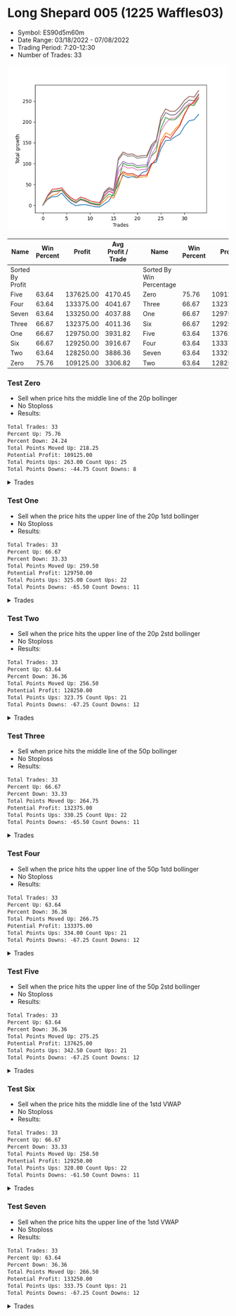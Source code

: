 # Long Shepard 005 (1225 Waffles03) 
- Symbol: ES90d5m60m
- Date Range: 03/18/2022 - 07/08/2022
- Trading Period: 7:20-12:30
- Number of Trades: 33

![Plot](LongShepard005(1225Waffles03)ES90d5m60m.png)

| Name | Win Percent | Profit | Avg Profit / Trade |     | Name | Win Percent | Profit | Avg Profit / Trade |
| ---- | ----------- | ------ | ------------------ | --- | ---- | ----------- | ------ | ------------------ |
| Sorted By <br> Profit | | | | | Sorted By <br> Win Percentage ||||
| Five | 63.64 | 137625.00 | 4170.45 |     | Zero | 75.76 | 109125.00 | 3306.82 |
| Four | 63.64 | 133375.00 | 4041.67 |     | Three | 66.67 | 132375.00 | 4011.36 |
| Seven | 63.64 | 133250.00 | 4037.88 |     | One | 66.67 | 129750.00 | 3931.82 |
| Three | 66.67 | 132375.00 | 4011.36 |     | Six | 66.67 | 129250.00 | 3916.67 |
| One | 66.67 | 129750.00 | 3931.82 |     | Five | 63.64 | 137625.00 | 4170.45 |
| Six | 66.67 | 129250.00 | 3916.67 |     | Four | 63.64 | 133375.00 | 4041.67 |
| Two | 63.64 | 128250.00 | 3886.36 |     | Seven | 63.64 | 133250.00 | 4037.88 |
| Zero | 75.76 | 109125.00 | 3306.82 |     | Two | 63.64 | 128250.00 | 3886.36 |

### Test Zero
* Sell when price hits the middle line of the 20p bollinger
* No Stoploss
* Results:
```
Total Trades: 33
Percent Up: 75.76
Percent Down: 24.24
Total Points Moved Up: 218.25
Potential Profit: 109125.00
Total Points Ups: 263.00 Count Ups: 25
Total Points Downs: -44.75 Count Downs: 8
```

<details><summary>Trades</summary>

<code>In: 2022-03-21 10:30:00		Out: 2022-03-21 11:00:15		Total Position Time: 30:15		Total Move Up: 14.25		Total to Date: 14.25</code> <br />
<code>In: 2022-03-21 10:35:00		Out: 2022-03-21 11:00:15		Total Position Time: 25:15		Total Move Up: 6.00		Total to Date: 20.25</code> <br />
<code>In: 2022-03-23 10:55:00		Out: 2022-03-23 11:28:15		Total Position Time: 33:15		Total Move Up: 0.50		Total to Date: 20.75</code> <br />
<code>In: 2022-03-23 11:15:00		Out: 2022-03-23 11:28:15		Total Position Time: 13:15		Total Move Up: 8.50		Total to Date: 29.25</code> <br />
<code>In: 2022-03-30 11:05:00		Out: 2022-03-30 12:05:55		Total Position Time: 60:55		Total Move Up: -13.75		Total to Date: 15.50</code> <br />
<code>In: 2022-03-30 11:35:00		Out: 2022-03-30 12:35:55		Total Position Time: 60:55		Total Move Up: -10.50		Total to Date: 5.00</code> <br />
<code>In: 2022-04-01 09:25:00		Out: 2022-04-01 10:25:55		Total Position Time: 60:55		Total Move Up: -6.00		Total to Date: -1.00</code> <br />
<code>In: 2022-04-01 09:40:00		Out: 2022-04-01 10:31:50		Total Position Time: 51:50		Total Move Up: 2.00		Total to Date: 1.00</code> <br />
<code>In: 2022-04-07 08:20:00		Out: 2022-04-07 09:10:45		Total Position Time: 50:45		Total Move Up: 0.50		Total to Date: 1.50</code> <br />
<code>In: 2022-04-12 11:45:00		Out: 2022-04-12 12:41:15		Total Position Time: 56:15		Total Move Up: -2.25		Total to Date: -0.75</code> <br />
<code>In: 2022-04-14 12:15:00		Out: 2022-04-14 12:46:00		Total Position Time: 31:00		Total Move Up: -2.75		Total to Date: -3.50</code> <br />
<code>In: 2022-04-18 08:55:00		Out: 2022-04-18 09:54:40		Total Position Time: 59:40		Total Move Up: -0.75		Total to Date: -4.25</code> <br />
<code>In: 2022-04-18 09:40:00		Out: 2022-04-18 09:54:40		Total Position Time: 14:40		Total Move Up: 7.25		Total to Date: 3.00</code> <br />
<code>In: 2022-04-20 12:05:00		Out: 2022-04-20 12:24:15		Total Position Time: 19:15		Total Move Up: 7.50		Total to Date: 10.50</code> <br />
<code>In: 2022-04-21 10:20:00		Out: 2022-04-21 10:31:05		Total Position Time: 11:05		Total Move Up: 19.00		Total to Date: 29.50</code> <br />
<code>In: 2022-05-02 11:45:00		Out: 2022-05-02 11:53:35		Total Position Time: 08:35		Total Move Up: 18.75		Total to Date: 48.25</code> <br />
<code>In: 2022-05-11 11:00:00		Out: 2022-05-11 11:18:40		Total Position Time: 18:40		Total Move Up: 24.00		Total to Date: 72.25</code> <br />
<code>In: 2022-05-12 11:00:00		Out: 2022-05-12 12:00:55		Total Position Time: 60:55		Total Move Up: -5.75		Total to Date: 66.50</code> <br />
<code>In: 2022-05-12 11:15:00		Out: 2022-05-12 12:04:10		Total Position Time: 49:10		Total Move Up: 2.25		Total to Date: 68.75</code> <br />
<code>In: 2022-06-08 10:15:00		Out: 2022-06-08 11:07:45		Total Position Time: 52:45		Total Move Up: -3.00		Total to Date: 65.75</code> <br />
<code>In: 2022-06-08 10:40:00		Out: 2022-06-08 11:07:45		Total Position Time: 27:45		Total Move Up: 12.50		Total to Date: 78.25</code> <br />
<code>In: 2022-06-13 07:30:00		Out: 2022-06-13 08:23:35		Total Position Time: 53:35		Total Move Up: 4.25		Total to Date: 82.50</code> <br />
<code>In: 2022-06-14 12:25:00		Out: 2022-06-14 12:30:55		Total Position Time: 05:55		Total Move Up: 17.75		Total to Date: 100.25</code> <br />
<code>In: 2022-06-14 12:30:00		Out: 2022-06-14 12:32:05		Total Position Time: 02:05		Total Move Up: 3.25		Total to Date: 103.50</code> <br />
<code>In: 2022-06-15 11:35:00		Out: 2022-06-15 11:38:10		Total Position Time: 03:10		Total Move Up: 32.00		Total to Date: 135.50</code> <br />
<code>In: 2022-06-15 11:40:00		Out: 2022-06-15 11:41:10		Total Position Time: 01:10		Total Move Up: 19.75		Total to Date: 155.25</code> <br />
<code>In: 2022-06-16 07:20:00		Out: 2022-06-16 08:16:05		Total Position Time: 56:05		Total Move Up: 1.00		Total to Date: 156.25</code> <br />
<code>In: 2022-06-16 11:35:00		Out: 2022-06-16 12:09:30		Total Position Time: 34:30		Total Move Up: 8.25		Total to Date: 164.50</code> <br />
<code>In: 2022-06-16 11:40:00		Out: 2022-06-16 12:09:30		Total Position Time: 29:30		Total Move Up: 6.25		Total to Date: 170.75</code> <br />
<code>In: 2022-06-16 11:55:00		Out: 2022-06-16 12:09:30		Total Position Time: 14:30		Total Move Up: 19.25		Total to Date: 190.00</code> <br />
<code>In: 2022-06-16 12:00:00		Out: 2022-06-16 12:09:30		Total Position Time: 09:30		Total Move Up: 13.00		Total to Date: 203.00</code> <br />
<code>In: 2022-06-16 12:05:00		Out: 2022-06-16 12:09:30		Total Position Time: 04:30		Total Move Up: 2.00		Total to Date: 205.00</code> <br />
<code>In: 2022-06-23 10:05:00		Out: 2022-06-23 10:23:20		Total Position Time: 18:20		Total Move Up: 13.25		Total to Date: 218.25</code> <br />


</details>

### Test One
* Sell when the price hits the upper line of the 20p 1std bollinger
* No Stoploss
* Results:
```
Total Trades: 33
Percent Up: 66.67
Percent Down: 33.33
Total Points Moved Up: 259.50
Potential Profit: 129750.00
Total Points Ups: 325.00 Count Ups: 22
Total Points Downs: -65.50 Count Downs: 11
```

<details><summary>Trades</summary>

<code>In: 2022-03-21 10:30:00		Out: 2022-03-21 11:21:30		Total Position Time: 51:30		Total Move Up: 16.00		Total to Date: 16.00</code> <br />
<code>In: 2022-03-21 10:35:00		Out: 2022-03-21 11:21:30		Total Position Time: 46:30		Total Move Up: 7.75		Total to Date: 23.75</code> <br />
<code>In: 2022-03-23 10:55:00		Out: 2022-03-23 11:48:00		Total Position Time: 53:00		Total Move Up: 3.00		Total to Date: 26.75</code> <br />
<code>In: 2022-03-23 11:15:00		Out: 2022-03-23 11:48:00		Total Position Time: 33:00		Total Move Up: 11.00		Total to Date: 37.75</code> <br />
<code>In: 2022-03-30 11:05:00		Out: 2022-03-30 12:05:55		Total Position Time: 60:55		Total Move Up: -13.75		Total to Date: 24.00</code> <br />
<code>In: 2022-03-30 11:35:00		Out: 2022-03-30 12:35:55		Total Position Time: 60:55		Total Move Up: -10.50		Total to Date: 13.50</code> <br />
<code>In: 2022-04-01 09:25:00		Out: 2022-04-01 10:25:55		Total Position Time: 60:55		Total Move Up: -6.00		Total to Date: 7.50</code> <br />
<code>In: 2022-04-01 09:40:00		Out: 2022-04-01 10:37:10		Total Position Time: 57:10		Total Move Up: 5.25		Total to Date: 12.75</code> <br />
<code>In: 2022-04-07 08:20:00		Out: 2022-04-07 09:20:55		Total Position Time: 60:55		Total Move Up: -3.25		Total to Date: 9.50</code> <br />
<code>In: 2022-04-12 11:45:00		Out: 2022-04-12 12:45:55		Total Position Time: 60:55		Total Move Up: -5.75		Total to Date: 3.75</code> <br />
<code>In: 2022-04-14 12:15:00		Out: 2022-04-14 12:46:00		Total Position Time: 31:00		Total Move Up: -2.75		Total to Date: 1.00</code> <br />
<code>In: 2022-04-18 08:55:00		Out: 2022-04-18 09:55:55		Total Position Time: 60:55		Total Move Up: -1.25		Total to Date: -0.25</code> <br />
<code>In: 2022-04-18 09:40:00		Out: 2022-04-18 10:07:50		Total Position Time: 27:50		Total Move Up: 10.00		Total to Date: 9.75</code> <br />
<code>In: 2022-04-20 12:05:00		Out: 2022-04-20 12:45:15		Total Position Time: 40:15		Total Move Up: 11.75		Total to Date: 21.50</code> <br />
<code>In: 2022-04-21 10:20:00		Out: 2022-04-21 11:20:55		Total Position Time: 60:55		Total Move Up: -4.75		Total to Date: 16.75</code> <br />
<code>In: 2022-05-02 11:45:00		Out: 2022-05-02 12:05:15		Total Position Time: 20:15		Total Move Up: 25.25		Total to Date: 42.00</code> <br />
<code>In: 2022-05-11 11:00:00		Out: 2022-05-11 11:25:45		Total Position Time: 25:45		Total Move Up: 35.00		Total to Date: 77.00</code> <br />
<code>In: 2022-05-12 11:00:00		Out: 2022-05-12 12:00:55		Total Position Time: 60:55		Total Move Up: -5.75		Total to Date: 71.25</code> <br />
<code>In: 2022-05-12 11:15:00		Out: 2022-05-12 12:15:55		Total Position Time: 60:55		Total Move Up: 1.00		Total to Date: 72.25</code> <br />
<code>In: 2022-06-08 10:15:00		Out: 2022-06-08 11:15:55		Total Position Time: 60:55		Total Move Up: -6.00		Total to Date: 66.25</code> <br />
<code>In: 2022-06-08 10:40:00		Out: 2022-06-08 11:40:55		Total Position Time: 60:55		Total Move Up: 1.75		Total to Date: 68.00</code> <br />
<code>In: 2022-06-13 07:30:00		Out: 2022-06-13 08:30:55		Total Position Time: 60:55		Total Move Up: 0.50		Total to Date: 68.50</code> <br />
<code>In: 2022-06-14 12:25:00		Out: 2022-06-14 12:38:10		Total Position Time: 13:10		Total Move Up: 28.25		Total to Date: 96.75</code> <br />
<code>In: 2022-06-14 12:30:00		Out: 2022-06-14 12:38:10		Total Position Time: 08:10		Total Move Up: 14.00		Total to Date: 110.75</code> <br />
<code>In: 2022-06-15 11:35:00		Out: 2022-06-15 11:38:55		Total Position Time: 03:55		Total Move Up: 43.25		Total to Date: 154.00</code> <br />
<code>In: 2022-06-15 11:40:00		Out: 2022-06-15 11:41:10		Total Position Time: 01:10		Total Move Up: 19.75		Total to Date: 173.75</code> <br />
<code>In: 2022-06-16 07:20:00		Out: 2022-06-16 08:20:55		Total Position Time: 60:55		Total Move Up: -5.75		Total to Date: 168.00</code> <br />
<code>In: 2022-06-16 11:35:00		Out: 2022-06-16 12:20:15		Total Position Time: 45:15		Total Move Up: 14.25		Total to Date: 182.25</code> <br />
<code>In: 2022-06-16 11:40:00		Out: 2022-06-16 12:20:15		Total Position Time: 40:15		Total Move Up: 12.25		Total to Date: 194.50</code> <br />
<code>In: 2022-06-16 11:55:00		Out: 2022-06-16 12:20:15		Total Position Time: 25:15		Total Move Up: 25.25		Total to Date: 219.75</code> <br />
<code>In: 2022-06-16 12:00:00		Out: 2022-06-16 12:20:15		Total Position Time: 20:15		Total Move Up: 19.00		Total to Date: 238.75</code> <br />
<code>In: 2022-06-16 12:05:00		Out: 2022-06-16 12:20:15		Total Position Time: 15:15		Total Move Up: 8.00		Total to Date: 246.75</code> <br />
<code>In: 2022-06-23 10:05:00		Out: 2022-06-23 10:50:10		Total Position Time: 45:10		Total Move Up: 12.75		Total to Date: 259.50</code> <br />


</details>

### Test Two
* Sell when the price hits the upper line of the 20p 2std bollinger
* No Stoploss
* Results:
```
Total Trades: 33
Percent Up: 63.64
Percent Down: 36.36
Total Points Moved Up: 256.50
Potential Profit: 128250.00
Total Points Ups: 323.75 Count Ups: 21
Total Points Downs: -67.25 Count Downs: 12
```

<details><summary>Trades</summary>

<code>In: 2022-03-21 10:30:00		Out: 2022-03-21 11:27:05		Total Position Time: 57:05		Total Move Up: 21.00		Total to Date: 21.00</code> <br />
<code>In: 2022-03-21 10:35:00		Out: 2022-03-21 11:27:05		Total Position Time: 52:05		Total Move Up: 12.75		Total to Date: 33.75</code> <br />
<code>In: 2022-03-23 10:55:00		Out: 2022-03-23 11:55:55		Total Position Time: 60:55		Total Move Up: 1.00		Total to Date: 34.75</code> <br />
<code>In: 2022-03-23 11:15:00		Out: 2022-03-23 12:15:55		Total Position Time: 60:55		Total Move Up: 2.50		Total to Date: 37.25</code> <br />
<code>In: 2022-03-30 11:05:00		Out: 2022-03-30 12:05:55		Total Position Time: 60:55		Total Move Up: -13.75		Total to Date: 23.50</code> <br />
<code>In: 2022-03-30 11:35:00		Out: 2022-03-30 12:35:55		Total Position Time: 60:55		Total Move Up: -10.50		Total to Date: 13.00</code> <br />
<code>In: 2022-04-01 09:25:00		Out: 2022-04-01 10:25:55		Total Position Time: 60:55		Total Move Up: -6.00		Total to Date: 7.00</code> <br />
<code>In: 2022-04-01 09:40:00		Out: 2022-04-01 10:38:20		Total Position Time: 58:20		Total Move Up: 8.50		Total to Date: 15.50</code> <br />
<code>In: 2022-04-07 08:20:00		Out: 2022-04-07 09:20:55		Total Position Time: 60:55		Total Move Up: -3.25		Total to Date: 12.25</code> <br />
<code>In: 2022-04-12 11:45:00		Out: 2022-04-12 12:45:55		Total Position Time: 60:55		Total Move Up: -5.75		Total to Date: 6.50</code> <br />
<code>In: 2022-04-14 12:15:00		Out: 2022-04-14 12:46:00		Total Position Time: 31:00		Total Move Up: -2.75		Total to Date: 3.75</code> <br />
<code>In: 2022-04-18 08:55:00		Out: 2022-04-18 09:55:55		Total Position Time: 60:55		Total Move Up: -1.25		Total to Date: 2.50</code> <br />
<code>In: 2022-04-18 09:40:00		Out: 2022-04-18 10:10:25		Total Position Time: 30:25		Total Move Up: 14.00		Total to Date: 16.50</code> <br />
<code>In: 2022-04-20 12:05:00		Out: 2022-04-20 12:46:00		Total Position Time: 41:00		Total Move Up: 10.50		Total to Date: 27.00</code> <br />
<code>In: 2022-04-21 10:20:00		Out: 2022-04-21 11:20:55		Total Position Time: 60:55		Total Move Up: -4.75		Total to Date: 22.25</code> <br />
<code>In: 2022-05-02 11:45:00		Out: 2022-05-02 12:09:40		Total Position Time: 24:40		Total Move Up: 35.75		Total to Date: 58.00</code> <br />
<code>In: 2022-05-11 11:00:00		Out: 2022-05-11 11:44:40		Total Position Time: 44:40		Total Move Up: 43.00		Total to Date: 101.00</code> <br />
<code>In: 2022-05-12 11:00:00		Out: 2022-05-12 12:00:55		Total Position Time: 60:55		Total Move Up: -5.75		Total to Date: 95.25</code> <br />
<code>In: 2022-05-12 11:15:00		Out: 2022-05-12 12:15:55		Total Position Time: 60:55		Total Move Up: 1.00		Total to Date: 96.25</code> <br />
<code>In: 2022-06-08 10:15:00		Out: 2022-06-08 11:15:55		Total Position Time: 60:55		Total Move Up: -6.00		Total to Date: 90.25</code> <br />
<code>In: 2022-06-08 10:40:00		Out: 2022-06-08 11:40:55		Total Position Time: 60:55		Total Move Up: 1.75		Total to Date: 92.00</code> <br />
<code>In: 2022-06-13 07:30:00		Out: 2022-06-13 08:30:55		Total Position Time: 60:55		Total Move Up: 0.50		Total to Date: 92.50</code> <br />
<code>In: 2022-06-14 12:25:00		Out: 2022-06-14 12:46:00		Total Position Time: 21:00		Total Move Up: 25.75		Total to Date: 118.25</code> <br />
<code>In: 2022-06-14 12:30:00		Out: 2022-06-14 12:46:00		Total Position Time: 16:00		Total Move Up: 11.50		Total to Date: 129.75</code> <br />
<code>In: 2022-06-15 11:35:00		Out: 2022-06-15 11:41:00		Total Position Time: 06:00		Total Move Up: 54.75		Total to Date: 184.50</code> <br />
<code>In: 2022-06-15 11:40:00		Out: 2022-06-15 11:41:25		Total Position Time: 01:25		Total Move Up: 26.25		Total to Date: 210.75</code> <br />
<code>In: 2022-06-16 07:20:00		Out: 2022-06-16 08:20:55		Total Position Time: 60:55		Total Move Up: -5.75		Total to Date: 205.00</code> <br />
<code>In: 2022-06-16 11:35:00		Out: 2022-06-16 12:35:55		Total Position Time: 60:55		Total Move Up: 0.50		Total to Date: 205.50</code> <br />
<code>In: 2022-06-16 11:40:00		Out: 2022-06-16 12:40:55		Total Position Time: 60:55		Total Move Up: 10.75		Total to Date: 216.25</code> <br />
<code>In: 2022-06-16 11:55:00		Out: 2022-06-16 12:46:00		Total Position Time: 51:00		Total Move Up: 15.50		Total to Date: 231.75</code> <br />
<code>In: 2022-06-16 12:00:00		Out: 2022-06-16 12:46:00		Total Position Time: 46:00		Total Move Up: 9.25		Total to Date: 241.00</code> <br />
<code>In: 2022-06-16 12:05:00		Out: 2022-06-16 12:46:00		Total Position Time: 41:00		Total Move Up: -1.75		Total to Date: 239.25</code> <br />
<code>In: 2022-06-23 10:05:00		Out: 2022-06-23 10:56:10		Total Position Time: 51:10		Total Move Up: 17.25		Total to Date: 256.50</code> <br />


</details>

### Test Three
* Sell when price hits the middle line of the 50p bollinger
* No Stoploss
* Results:
```
Total Trades: 33
Percent Up: 66.67
Percent Down: 33.33
Total Points Moved Up: 264.75
Potential Profit: 132375.00
Total Points Ups: 330.25 Count Ups: 22
Total Points Downs: -65.50 Count Downs: 11
```

<details><summary>Trades</summary>

<code>In: 2022-03-21 10:30:00		Out: 2022-03-21 11:30:15		Total Position Time: 60:15		Total Move Up: 23.25		Total to Date: 23.25</code> <br />
<code>In: 2022-03-21 10:35:00		Out: 2022-03-21 11:30:15		Total Position Time: 55:15		Total Move Up: 15.00		Total to Date: 38.25</code> <br />
<code>In: 2022-03-23 10:55:00		Out: 2022-03-23 11:55:55		Total Position Time: 60:55		Total Move Up: 1.00		Total to Date: 39.25</code> <br />
<code>In: 2022-03-23 11:15:00		Out: 2022-03-23 12:15:55		Total Position Time: 60:55		Total Move Up: 2.50		Total to Date: 41.75</code> <br />
<code>In: 2022-03-30 11:05:00		Out: 2022-03-30 12:05:55		Total Position Time: 60:55		Total Move Up: -13.75		Total to Date: 28.00</code> <br />
<code>In: 2022-03-30 11:35:00		Out: 2022-03-30 12:35:55		Total Position Time: 60:55		Total Move Up: -10.50		Total to Date: 17.50</code> <br />
<code>In: 2022-04-01 09:25:00		Out: 2022-04-01 10:25:55		Total Position Time: 60:55		Total Move Up: -6.00		Total to Date: 11.50</code> <br />
<code>In: 2022-04-01 09:40:00		Out: 2022-04-01 10:40:55		Total Position Time: 60:55		Total Move Up: 8.00		Total to Date: 19.50</code> <br />
<code>In: 2022-04-07 08:20:00		Out: 2022-04-07 09:20:55		Total Position Time: 60:55		Total Move Up: -3.25		Total to Date: 16.25</code> <br />
<code>In: 2022-04-12 11:45:00		Out: 2022-04-12 12:45:55		Total Position Time: 60:55		Total Move Up: -5.75		Total to Date: 10.50</code> <br />
<code>In: 2022-04-14 12:15:00		Out: 2022-04-14 12:46:00		Total Position Time: 31:00		Total Move Up: -2.75		Total to Date: 7.75</code> <br />
<code>In: 2022-04-18 08:55:00		Out: 2022-04-18 09:55:55		Total Position Time: 60:55		Total Move Up: -1.25		Total to Date: 6.50</code> <br />
<code>In: 2022-04-18 09:40:00		Out: 2022-04-18 10:31:35		Total Position Time: 51:35		Total Move Up: 16.50		Total to Date: 23.00</code> <br />
<code>In: 2022-04-20 12:05:00		Out: 2022-04-20 12:25:50		Total Position Time: 20:50		Total Move Up: 11.00		Total to Date: 34.00</code> <br />
<code>In: 2022-04-21 10:20:00		Out: 2022-04-21 11:20:55		Total Position Time: 60:55		Total Move Up: -4.75		Total to Date: 29.25</code> <br />
<code>In: 2022-05-02 11:45:00		Out: 2022-05-02 12:10:10		Total Position Time: 25:10		Total Move Up: 36.50		Total to Date: 65.75</code> <br />
<code>In: 2022-05-11 11:00:00		Out: 2022-05-11 12:00:55		Total Position Time: 60:55		Total Move Up: 15.00		Total to Date: 80.75</code> <br />
<code>In: 2022-05-12 11:00:00		Out: 2022-05-12 12:00:55		Total Position Time: 60:55		Total Move Up: -5.75		Total to Date: 75.00</code> <br />
<code>In: 2022-05-12 11:15:00		Out: 2022-05-12 12:15:55		Total Position Time: 60:55		Total Move Up: 1.00		Total to Date: 76.00</code> <br />
<code>In: 2022-06-08 10:15:00		Out: 2022-06-08 11:15:55		Total Position Time: 60:55		Total Move Up: -6.00		Total to Date: 70.00</code> <br />
<code>In: 2022-06-08 10:40:00		Out: 2022-06-08 11:40:55		Total Position Time: 60:55		Total Move Up: 1.75		Total to Date: 71.75</code> <br />
<code>In: 2022-06-13 07:30:00		Out: 2022-06-13 08:30:55		Total Position Time: 60:55		Total Move Up: 0.50		Total to Date: 72.25</code> <br />
<code>In: 2022-06-14 12:25:00		Out: 2022-06-14 12:37:55		Total Position Time: 12:55		Total Move Up: 26.00		Total to Date: 98.25</code> <br />
<code>In: 2022-06-14 12:30:00		Out: 2022-06-14 12:37:55		Total Position Time: 07:55		Total Move Up: 11.75		Total to Date: 110.00</code> <br />
<code>In: 2022-06-15 11:35:00		Out: 2022-06-15 11:38:45		Total Position Time: 03:45		Total Move Up: 36.25		Total to Date: 146.25</code> <br />
<code>In: 2022-06-15 11:40:00		Out: 2022-06-15 11:41:10		Total Position Time: 01:10		Total Move Up: 19.75		Total to Date: 166.00</code> <br />
<code>In: 2022-06-16 07:20:00		Out: 2022-06-16 08:20:55		Total Position Time: 60:55		Total Move Up: -5.75		Total to Date: 160.25</code> <br />
<code>In: 2022-06-16 11:35:00		Out: 2022-06-16 12:10:20		Total Position Time: 35:20		Total Move Up: 16.25		Total to Date: 176.50</code> <br />
<code>In: 2022-06-16 11:40:00		Out: 2022-06-16 12:10:20		Total Position Time: 30:20		Total Move Up: 14.25		Total to Date: 190.75</code> <br />
<code>In: 2022-06-16 11:55:00		Out: 2022-06-16 12:10:20		Total Position Time: 15:20		Total Move Up: 27.25		Total to Date: 218.00</code> <br />
<code>In: 2022-06-16 12:00:00		Out: 2022-06-16 12:10:20		Total Position Time: 10:20		Total Move Up: 21.00		Total to Date: 239.00</code> <br />
<code>In: 2022-06-16 12:05:00		Out: 2022-06-16 12:10:20		Total Position Time: 05:20		Total Move Up: 10.00		Total to Date: 249.00</code> <br />
<code>In: 2022-06-23 10:05:00		Out: 2022-06-23 11:05:55		Total Position Time: 60:55		Total Move Up: 15.75		Total to Date: 264.75</code> <br />


</details>

### Test Four
* Sell when the price hits the upper line of the 50p 1std bollinger
* No Stoploss
* Results:
```
Total Trades: 33
Percent Up: 63.64
Percent Down: 36.36
Total Points Moved Up: 266.75
Potential Profit: 133375.00
Total Points Ups: 334.00 Count Ups: 21
Total Points Downs: -67.25 Count Downs: 12
```

<details><summary>Trades</summary>

<code>In: 2022-03-21 10:30:00		Out: 2022-03-21 11:30:55		Total Position Time: 60:55		Total Move Up: 21.50		Total to Date: 21.50</code> <br />
<code>In: 2022-03-21 10:35:00		Out: 2022-03-21 11:35:55		Total Position Time: 60:55		Total Move Up: 10.75		Total to Date: 32.25</code> <br />
<code>In: 2022-03-23 10:55:00		Out: 2022-03-23 11:55:55		Total Position Time: 60:55		Total Move Up: 1.00		Total to Date: 33.25</code> <br />
<code>In: 2022-03-23 11:15:00		Out: 2022-03-23 12:15:55		Total Position Time: 60:55		Total Move Up: 2.50		Total to Date: 35.75</code> <br />
<code>In: 2022-03-30 11:05:00		Out: 2022-03-30 12:05:55		Total Position Time: 60:55		Total Move Up: -13.75		Total to Date: 22.00</code> <br />
<code>In: 2022-03-30 11:35:00		Out: 2022-03-30 12:35:55		Total Position Time: 60:55		Total Move Up: -10.50		Total to Date: 11.50</code> <br />
<code>In: 2022-04-01 09:25:00		Out: 2022-04-01 10:25:55		Total Position Time: 60:55		Total Move Up: -6.00		Total to Date: 5.50</code> <br />
<code>In: 2022-04-01 09:40:00		Out: 2022-04-01 10:40:55		Total Position Time: 60:55		Total Move Up: 8.00		Total to Date: 13.50</code> <br />
<code>In: 2022-04-07 08:20:00		Out: 2022-04-07 09:20:55		Total Position Time: 60:55		Total Move Up: -3.25		Total to Date: 10.25</code> <br />
<code>In: 2022-04-12 11:45:00		Out: 2022-04-12 12:45:55		Total Position Time: 60:55		Total Move Up: -5.75		Total to Date: 4.50</code> <br />
<code>In: 2022-04-14 12:15:00		Out: 2022-04-14 12:46:00		Total Position Time: 31:00		Total Move Up: -2.75		Total to Date: 1.75</code> <br />
<code>In: 2022-04-18 08:55:00		Out: 2022-04-18 09:55:55		Total Position Time: 60:55		Total Move Up: -1.25		Total to Date: 0.50</code> <br />
<code>In: 2022-04-18 09:40:00		Out: 2022-04-18 10:35:40		Total Position Time: 55:40		Total Move Up: 27.50		Total to Date: 28.00</code> <br />
<code>In: 2022-04-20 12:05:00		Out: 2022-04-20 12:46:00		Total Position Time: 41:00		Total Move Up: 10.50		Total to Date: 38.50</code> <br />
<code>In: 2022-04-21 10:20:00		Out: 2022-04-21 11:20:55		Total Position Time: 60:55		Total Move Up: -4.75		Total to Date: 33.75</code> <br />
<code>In: 2022-05-02 11:45:00		Out: 2022-05-02 12:20:25		Total Position Time: 35:25		Total Move Up: 56.75		Total to Date: 90.50</code> <br />
<code>In: 2022-05-11 11:00:00		Out: 2022-05-11 12:00:55		Total Position Time: 60:55		Total Move Up: 15.00		Total to Date: 105.50</code> <br />
<code>In: 2022-05-12 11:00:00		Out: 2022-05-12 12:00:55		Total Position Time: 60:55		Total Move Up: -5.75		Total to Date: 99.75</code> <br />
<code>In: 2022-05-12 11:15:00		Out: 2022-05-12 12:15:55		Total Position Time: 60:55		Total Move Up: 1.00		Total to Date: 100.75</code> <br />
<code>In: 2022-06-08 10:15:00		Out: 2022-06-08 11:15:55		Total Position Time: 60:55		Total Move Up: -6.00		Total to Date: 94.75</code> <br />
<code>In: 2022-06-08 10:40:00		Out: 2022-06-08 11:40:55		Total Position Time: 60:55		Total Move Up: 1.75		Total to Date: 96.50</code> <br />
<code>In: 2022-06-13 07:30:00		Out: 2022-06-13 08:30:55		Total Position Time: 60:55		Total Move Up: 0.50		Total to Date: 97.00</code> <br />
<code>In: 2022-06-14 12:25:00		Out: 2022-06-14 12:42:10		Total Position Time: 17:10		Total Move Up: 36.25		Total to Date: 133.25</code> <br />
<code>In: 2022-06-14 12:30:00		Out: 2022-06-14 12:42:10		Total Position Time: 12:10		Total Move Up: 22.00		Total to Date: 155.25</code> <br />
<code>In: 2022-06-15 11:35:00		Out: 2022-06-15 11:39:00		Total Position Time: 04:00		Total Move Up: 47.50		Total to Date: 202.75</code> <br />
<code>In: 2022-06-15 11:40:00		Out: 2022-06-15 11:41:10		Total Position Time: 01:10		Total Move Up: 19.75		Total to Date: 222.50</code> <br />
<code>In: 2022-06-16 07:20:00		Out: 2022-06-16 08:20:55		Total Position Time: 60:55		Total Move Up: -5.75		Total to Date: 216.75</code> <br />
<code>In: 2022-06-16 11:35:00		Out: 2022-06-16 12:35:55		Total Position Time: 60:55		Total Move Up: 0.50		Total to Date: 217.25</code> <br />
<code>In: 2022-06-16 11:40:00		Out: 2022-06-16 12:40:55		Total Position Time: 60:55		Total Move Up: 10.75		Total to Date: 228.00</code> <br />
<code>In: 2022-06-16 11:55:00		Out: 2022-06-16 12:46:00		Total Position Time: 51:00		Total Move Up: 15.50		Total to Date: 243.50</code> <br />
<code>In: 2022-06-16 12:00:00		Out: 2022-06-16 12:46:00		Total Position Time: 46:00		Total Move Up: 9.25		Total to Date: 252.75</code> <br />
<code>In: 2022-06-16 12:05:00		Out: 2022-06-16 12:46:00		Total Position Time: 41:00		Total Move Up: -1.75		Total to Date: 251.00</code> <br />
<code>In: 2022-06-23 10:05:00		Out: 2022-06-23 11:05:55		Total Position Time: 60:55		Total Move Up: 15.75		Total to Date: 266.75</code> <br />


</details>

### Test Five
* Sell when the price hits the upper line of the 50p 2std bollinger
* No Stoploss
* Results:
```
Total Trades: 33
Percent Up: 63.64
Percent Down: 36.36
Total Points Moved Up: 275.25
Potential Profit: 137625.00
Total Points Ups: 342.50 Count Ups: 21
Total Points Downs: -67.25 Count Downs: 12
```

<details><summary>Trades</summary>

<code>In: 2022-03-21 10:30:00		Out: 2022-03-21 11:30:55		Total Position Time: 60:55		Total Move Up: 21.50		Total to Date: 21.50</code> <br />
<code>In: 2022-03-21 10:35:00		Out: 2022-03-21 11:35:55		Total Position Time: 60:55		Total Move Up: 10.75		Total to Date: 32.25</code> <br />
<code>In: 2022-03-23 10:55:00		Out: 2022-03-23 11:55:55		Total Position Time: 60:55		Total Move Up: 1.00		Total to Date: 33.25</code> <br />
<code>In: 2022-03-23 11:15:00		Out: 2022-03-23 12:15:55		Total Position Time: 60:55		Total Move Up: 2.50		Total to Date: 35.75</code> <br />
<code>In: 2022-03-30 11:05:00		Out: 2022-03-30 12:05:55		Total Position Time: 60:55		Total Move Up: -13.75		Total to Date: 22.00</code> <br />
<code>In: 2022-03-30 11:35:00		Out: 2022-03-30 12:35:55		Total Position Time: 60:55		Total Move Up: -10.50		Total to Date: 11.50</code> <br />
<code>In: 2022-04-01 09:25:00		Out: 2022-04-01 10:25:55		Total Position Time: 60:55		Total Move Up: -6.00		Total to Date: 5.50</code> <br />
<code>In: 2022-04-01 09:40:00		Out: 2022-04-01 10:40:55		Total Position Time: 60:55		Total Move Up: 8.00		Total to Date: 13.50</code> <br />
<code>In: 2022-04-07 08:20:00		Out: 2022-04-07 09:20:55		Total Position Time: 60:55		Total Move Up: -3.25		Total to Date: 10.25</code> <br />
<code>In: 2022-04-12 11:45:00		Out: 2022-04-12 12:45:55		Total Position Time: 60:55		Total Move Up: -5.75		Total to Date: 4.50</code> <br />
<code>In: 2022-04-14 12:15:00		Out: 2022-04-14 12:46:00		Total Position Time: 31:00		Total Move Up: -2.75		Total to Date: 1.75</code> <br />
<code>In: 2022-04-18 08:55:00		Out: 2022-04-18 09:55:55		Total Position Time: 60:55		Total Move Up: -1.25		Total to Date: 0.50</code> <br />
<code>In: 2022-04-18 09:40:00		Out: 2022-04-18 10:40:55		Total Position Time: 60:55		Total Move Up: 31.50		Total to Date: 32.00</code> <br />
<code>In: 2022-04-20 12:05:00		Out: 2022-04-20 12:46:00		Total Position Time: 41:00		Total Move Up: 10.50		Total to Date: 42.50</code> <br />
<code>In: 2022-04-21 10:20:00		Out: 2022-04-21 11:20:55		Total Position Time: 60:55		Total Move Up: -4.75		Total to Date: 37.75</code> <br />
<code>In: 2022-05-02 11:45:00		Out: 2022-05-02 12:30:30		Total Position Time: 45:30		Total Move Up: 75.00		Total to Date: 112.75</code> <br />
<code>In: 2022-05-11 11:00:00		Out: 2022-05-11 12:00:55		Total Position Time: 60:55		Total Move Up: 15.00		Total to Date: 127.75</code> <br />
<code>In: 2022-05-12 11:00:00		Out: 2022-05-12 12:00:55		Total Position Time: 60:55		Total Move Up: -5.75		Total to Date: 122.00</code> <br />
<code>In: 2022-05-12 11:15:00		Out: 2022-05-12 12:15:55		Total Position Time: 60:55		Total Move Up: 1.00		Total to Date: 123.00</code> <br />
<code>In: 2022-06-08 10:15:00		Out: 2022-06-08 11:15:55		Total Position Time: 60:55		Total Move Up: -6.00		Total to Date: 117.00</code> <br />
<code>In: 2022-06-08 10:40:00		Out: 2022-06-08 11:40:55		Total Position Time: 60:55		Total Move Up: 1.75		Total to Date: 118.75</code> <br />
<code>In: 2022-06-13 07:30:00		Out: 2022-06-13 08:30:55		Total Position Time: 60:55		Total Move Up: 0.50		Total to Date: 119.25</code> <br />
<code>In: 2022-06-14 12:25:00		Out: 2022-06-14 12:46:00		Total Position Time: 21:00		Total Move Up: 25.75		Total to Date: 145.00</code> <br />
<code>In: 2022-06-14 12:30:00		Out: 2022-06-14 12:46:00		Total Position Time: 16:00		Total Move Up: 11.50		Total to Date: 156.50</code> <br />
<code>In: 2022-06-15 11:35:00		Out: 2022-06-15 11:41:00		Total Position Time: 06:00		Total Move Up: 54.75		Total to Date: 211.25</code> <br />
<code>In: 2022-06-15 11:40:00		Out: 2022-06-15 11:41:10		Total Position Time: 01:10		Total Move Up: 19.75		Total to Date: 231.00</code> <br />
<code>In: 2022-06-16 07:20:00		Out: 2022-06-16 08:20:55		Total Position Time: 60:55		Total Move Up: -5.75		Total to Date: 225.25</code> <br />
<code>In: 2022-06-16 11:35:00		Out: 2022-06-16 12:35:55		Total Position Time: 60:55		Total Move Up: 0.50		Total to Date: 225.75</code> <br />
<code>In: 2022-06-16 11:40:00		Out: 2022-06-16 12:40:55		Total Position Time: 60:55		Total Move Up: 10.75		Total to Date: 236.50</code> <br />
<code>In: 2022-06-16 11:55:00		Out: 2022-06-16 12:46:00		Total Position Time: 51:00		Total Move Up: 15.50		Total to Date: 252.00</code> <br />
<code>In: 2022-06-16 12:00:00		Out: 2022-06-16 12:46:00		Total Position Time: 46:00		Total Move Up: 9.25		Total to Date: 261.25</code> <br />
<code>In: 2022-06-16 12:05:00		Out: 2022-06-16 12:46:00		Total Position Time: 41:00		Total Move Up: -1.75		Total to Date: 259.50</code> <br />
<code>In: 2022-06-23 10:05:00		Out: 2022-06-23 11:05:55		Total Position Time: 60:55		Total Move Up: 15.75		Total to Date: 275.25</code> <br />


</details>

### Test Six
* Sell when the price hits the middle line of the 1std VWAP
* No Stoploss
* Results:
```
Total Trades: 33
Percent Up: 66.67
Percent Down: 33.33
Total Points Moved Up: 258.50
Potential Profit: 129250.00
Total Points Ups: 320.00 Count Ups: 22
Total Points Downs: -61.50 Count Downs: 11
```

<details><summary>Trades</summary>

<code>In: 2022-03-21 10:30:00		Out: 2022-03-21 11:30:55		Total Position Time: 60:55		Total Move Up: 21.50		Total to Date: 21.50</code> <br />
<code>In: 2022-03-21 10:35:00		Out: 2022-03-21 11:35:55		Total Position Time: 60:55		Total Move Up: 10.75		Total to Date: 32.25</code> <br />
<code>In: 2022-03-23 10:55:00		Out: 2022-03-23 11:55:55		Total Position Time: 60:55		Total Move Up: 1.00		Total to Date: 33.25</code> <br />
<code>In: 2022-03-23 11:15:00		Out: 2022-03-23 12:15:55		Total Position Time: 60:55		Total Move Up: 2.50		Total to Date: 35.75</code> <br />
<code>In: 2022-03-30 11:05:00		Out: 2022-03-30 12:05:55		Total Position Time: 60:55		Total Move Up: -13.75		Total to Date: 22.00</code> <br />
<code>In: 2022-03-30 11:35:00		Out: 2022-03-30 12:35:55		Total Position Time: 60:55		Total Move Up: -10.50		Total to Date: 11.50</code> <br />
<code>In: 2022-04-01 09:25:00		Out: 2022-04-01 10:25:55		Total Position Time: 60:55		Total Move Up: -6.00		Total to Date: 5.50</code> <br />
<code>In: 2022-04-01 09:40:00		Out: 2022-04-01 10:40:55		Total Position Time: 60:55		Total Move Up: 8.00		Total to Date: 13.50</code> <br />
<code>In: 2022-04-07 08:20:00		Out: 2022-04-07 09:20:55		Total Position Time: 60:55		Total Move Up: -3.25		Total to Date: 10.25</code> <br />
<code>In: 2022-04-12 11:45:00		Out: 2022-04-12 12:45:55		Total Position Time: 60:55		Total Move Up: -5.75		Total to Date: 4.50</code> <br />
<code>In: 2022-04-14 12:15:00		Out: 2022-04-14 12:46:00		Total Position Time: 31:00		Total Move Up: -2.75		Total to Date: 1.75</code> <br />
<code>In: 2022-04-18 08:55:00		Out: 2022-04-18 09:55:55		Total Position Time: 60:55		Total Move Up: -1.25		Total to Date: 0.50</code> <br />
<code>In: 2022-04-18 09:40:00		Out: 2022-04-18 10:32:10		Total Position Time: 52:10		Total Move Up: 20.75		Total to Date: 21.25</code> <br />
<code>In: 2022-04-20 12:05:00		Out: 2022-04-20 12:26:10		Total Position Time: 21:10		Total Move Up: 11.75		Total to Date: 33.00</code> <br />
<code>In: 2022-04-21 10:20:00		Out: 2022-04-21 11:20:55		Total Position Time: 60:55		Total Move Up: -4.75		Total to Date: 28.25</code> <br />
<code>In: 2022-05-02 11:45:00		Out: 2022-05-02 12:16:15		Total Position Time: 31:15		Total Move Up: 51.75		Total to Date: 80.00</code> <br />
<code>In: 2022-05-11 11:00:00		Out: 2022-05-11 12:00:55		Total Position Time: 60:55		Total Move Up: 15.00		Total to Date: 95.00</code> <br />
<code>In: 2022-05-12 11:00:00		Out: 2022-05-12 12:00:55		Total Position Time: 60:55		Total Move Up: -5.75		Total to Date: 89.25</code> <br />
<code>In: 2022-05-12 11:15:00		Out: 2022-05-12 12:15:55		Total Position Time: 60:55		Total Move Up: 1.00		Total to Date: 90.25</code> <br />
<code>In: 2022-06-08 10:15:00		Out: 2022-06-08 11:15:55		Total Position Time: 60:55		Total Move Up: -6.00		Total to Date: 84.25</code> <br />
<code>In: 2022-06-08 10:40:00		Out: 2022-06-08 11:40:55		Total Position Time: 60:55		Total Move Up: 1.75		Total to Date: 86.00</code> <br />
<code>In: 2022-06-13 07:30:00		Out: 2022-06-13 08:30:55		Total Position Time: 60:55		Total Move Up: 0.50		Total to Date: 86.50</code> <br />
<code>In: 2022-06-14 12:25:00		Out: 2022-06-14 12:42:00		Total Position Time: 17:00		Total Move Up: 34.25		Total to Date: 120.75</code> <br />
<code>In: 2022-06-14 12:30:00		Out: 2022-06-14 12:42:00		Total Position Time: 12:00		Total Move Up: 20.00		Total to Date: 140.75</code> <br />
<code>In: 2022-06-15 11:35:00		Out: 2022-06-15 11:38:45		Total Position Time: 03:45		Total Move Up: 36.25		Total to Date: 177.00</code> <br />
<code>In: 2022-06-15 11:40:00		Out: 2022-06-15 11:41:10		Total Position Time: 01:10		Total Move Up: 19.75		Total to Date: 196.75</code> <br />
<code>In: 2022-06-16 07:20:00		Out: 2022-06-16 07:26:15		Total Position Time: 06:15		Total Move Up: 11.75		Total to Date: 208.50</code> <br />
<code>In: 2022-06-16 11:35:00		Out: 2022-06-16 12:35:55		Total Position Time: 60:55		Total Move Up: 0.50		Total to Date: 209.00</code> <br />
<code>In: 2022-06-16 11:40:00		Out: 2022-06-16 12:40:55		Total Position Time: 60:55		Total Move Up: 10.75		Total to Date: 219.75</code> <br />
<code>In: 2022-06-16 11:55:00		Out: 2022-06-16 12:46:00		Total Position Time: 51:00		Total Move Up: 15.50		Total to Date: 235.25</code> <br />
<code>In: 2022-06-16 12:00:00		Out: 2022-06-16 12:46:00		Total Position Time: 46:00		Total Move Up: 9.25		Total to Date: 244.50</code> <br />
<code>In: 2022-06-16 12:05:00		Out: 2022-06-16 12:46:00		Total Position Time: 41:00		Total Move Up: -1.75		Total to Date: 242.75</code> <br />
<code>In: 2022-06-23 10:05:00		Out: 2022-06-23 11:05:55		Total Position Time: 60:55		Total Move Up: 15.75		Total to Date: 258.50</code> <br />


</details>

### Test Seven
* Sell when the price hits the upper line of the 1std VWAP
* No Stoploss
* Results:
```
Total Trades: 33
Percent Up: 63.64
Percent Down: 36.36
Total Points Moved Up: 266.50
Potential Profit: 133250.00
Total Points Ups: 333.75 Count Ups: 21
Total Points Downs: -67.25 Count Downs: 12
```

<details><summary>Trades</summary>

<code>In: 2022-03-21 10:30:00		Out: 2022-03-21 11:30:55		Total Position Time: 60:55		Total Move Up: 21.50		Total to Date: 21.50</code> <br />
<code>In: 2022-03-21 10:35:00		Out: 2022-03-21 11:35:55		Total Position Time: 60:55		Total Move Up: 10.75		Total to Date: 32.25</code> <br />
<code>In: 2022-03-23 10:55:00		Out: 2022-03-23 11:55:55		Total Position Time: 60:55		Total Move Up: 1.00		Total to Date: 33.25</code> <br />
<code>In: 2022-03-23 11:15:00		Out: 2022-03-23 12:15:55		Total Position Time: 60:55		Total Move Up: 2.50		Total to Date: 35.75</code> <br />
<code>In: 2022-03-30 11:05:00		Out: 2022-03-30 12:05:55		Total Position Time: 60:55		Total Move Up: -13.75		Total to Date: 22.00</code> <br />
<code>In: 2022-03-30 11:35:00		Out: 2022-03-30 12:35:55		Total Position Time: 60:55		Total Move Up: -10.50		Total to Date: 11.50</code> <br />
<code>In: 2022-04-01 09:25:00		Out: 2022-04-01 10:25:55		Total Position Time: 60:55		Total Move Up: -6.00		Total to Date: 5.50</code> <br />
<code>In: 2022-04-01 09:40:00		Out: 2022-04-01 10:40:55		Total Position Time: 60:55		Total Move Up: 8.00		Total to Date: 13.50</code> <br />
<code>In: 2022-04-07 08:20:00		Out: 2022-04-07 09:20:55		Total Position Time: 60:55		Total Move Up: -3.25		Total to Date: 10.25</code> <br />
<code>In: 2022-04-12 11:45:00		Out: 2022-04-12 12:45:55		Total Position Time: 60:55		Total Move Up: -5.75		Total to Date: 4.50</code> <br />
<code>In: 2022-04-14 12:15:00		Out: 2022-04-14 12:46:00		Total Position Time: 31:00		Total Move Up: -2.75		Total to Date: 1.75</code> <br />
<code>In: 2022-04-18 08:55:00		Out: 2022-04-18 09:55:55		Total Position Time: 60:55		Total Move Up: -1.25		Total to Date: 0.50</code> <br />
<code>In: 2022-04-18 09:40:00		Out: 2022-04-18 10:35:45		Total Position Time: 55:45		Total Move Up: 28.50		Total to Date: 29.00</code> <br />
<code>In: 2022-04-20 12:05:00		Out: 2022-04-20 12:46:00		Total Position Time: 41:00		Total Move Up: 10.50		Total to Date: 39.50</code> <br />
<code>In: 2022-04-21 10:20:00		Out: 2022-04-21 11:20:55		Total Position Time: 60:55		Total Move Up: -4.75		Total to Date: 34.75</code> <br />
<code>In: 2022-05-02 11:45:00		Out: 2022-05-02 12:30:25		Total Position Time: 45:25		Total Move Up: 73.75		Total to Date: 108.50</code> <br />
<code>In: 2022-05-11 11:00:00		Out: 2022-05-11 12:00:55		Total Position Time: 60:55		Total Move Up: 15.00		Total to Date: 123.50</code> <br />
<code>In: 2022-05-12 11:00:00		Out: 2022-05-12 12:00:55		Total Position Time: 60:55		Total Move Up: -5.75		Total to Date: 117.75</code> <br />
<code>In: 2022-05-12 11:15:00		Out: 2022-05-12 12:15:55		Total Position Time: 60:55		Total Move Up: 1.00		Total to Date: 118.75</code> <br />
<code>In: 2022-06-08 10:15:00		Out: 2022-06-08 11:15:55		Total Position Time: 60:55		Total Move Up: -6.00		Total to Date: 112.75</code> <br />
<code>In: 2022-06-08 10:40:00		Out: 2022-06-08 11:40:55		Total Position Time: 60:55		Total Move Up: 1.75		Total to Date: 114.50</code> <br />
<code>In: 2022-06-13 07:30:00		Out: 2022-06-13 08:30:55		Total Position Time: 60:55		Total Move Up: 0.50		Total to Date: 115.00</code> <br />
<code>In: 2022-06-14 12:25:00		Out: 2022-06-14 12:46:00		Total Position Time: 21:00		Total Move Up: 25.75		Total to Date: 140.75</code> <br />
<code>In: 2022-06-14 12:30:00		Out: 2022-06-14 12:46:00		Total Position Time: 16:00		Total Move Up: 11.50		Total to Date: 152.25</code> <br />
<code>In: 2022-06-15 11:35:00		Out: 2022-06-15 11:40:55		Total Position Time: 05:55		Total Move Up: 50.25		Total to Date: 202.50</code> <br />
<code>In: 2022-06-15 11:40:00		Out: 2022-06-15 11:41:10		Total Position Time: 01:10		Total Move Up: 19.75		Total to Date: 222.25</code> <br />
<code>In: 2022-06-16 07:20:00		Out: 2022-06-16 08:20:55		Total Position Time: 60:55		Total Move Up: -5.75		Total to Date: 216.50</code> <br />
<code>In: 2022-06-16 11:35:00		Out: 2022-06-16 12:35:55		Total Position Time: 60:55		Total Move Up: 0.50		Total to Date: 217.00</code> <br />
<code>In: 2022-06-16 11:40:00		Out: 2022-06-16 12:40:55		Total Position Time: 60:55		Total Move Up: 10.75		Total to Date: 227.75</code> <br />
<code>In: 2022-06-16 11:55:00		Out: 2022-06-16 12:46:00		Total Position Time: 51:00		Total Move Up: 15.50		Total to Date: 243.25</code> <br />
<code>In: 2022-06-16 12:00:00		Out: 2022-06-16 12:46:00		Total Position Time: 46:00		Total Move Up: 9.25		Total to Date: 252.50</code> <br />
<code>In: 2022-06-16 12:05:00		Out: 2022-06-16 12:46:00		Total Position Time: 41:00		Total Move Up: -1.75		Total to Date: 250.75</code> <br />
<code>In: 2022-06-23 10:05:00		Out: 2022-06-23 11:05:55		Total Position Time: 60:55		Total Move Up: 15.75		Total to Date: 266.50</code> <br />


</details>
